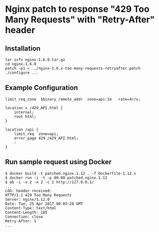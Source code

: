 # Nginx patch to response "429 Too Many Requests" with "Retry-After" header

## Installation

```
tar zxfv nginx-1.6.0.tar.gz
cd nginx-1.6.0
patch -p1 < ../nginx-1.6.x-too-many-requests-retryafter.patch
./configure ...
```


## Example Configuration

```
limit_req_zone  $binary_remote_addr  zone=api:1m   rate=4r/s;

location = /429_API.html {
    internal;
    root html;
}

location /api {
    limit_req  zone=api;
    error_page 429 /429_API.html;
    :
}
```

## Run sample request using Docker

```
$ docker build -t patched.nginx.1.12 . -f Dockerfile-1.12.x 
$ docker run -i -t -p 80:80 patched.nginx.1.12
$ ab -i -v 2 -n 2 -c 2 http://127.0.0.1/
...
LOG: header received:
HTTP/1.1 429 Too Many Requests
Server: nginx/1.12.0
Date: Tue, 25 Apr 2017 00:03:28 GMT
Content-Type: text/html
Content-Length: 185
Connection: close
Retry-After: 1
...
```